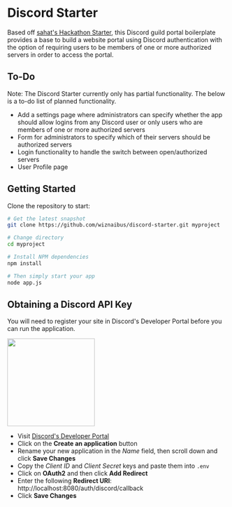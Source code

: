 Discord Starter
=======================

Based off <a href="https://github.com/sahat/hackathon-starter" target="_blank">sahat's Hackathon Starter</a>, this Discord guild portal boilerplate provides a base to build a website portal using Discord authentication with the option of requiring users to be members of one or more authorized servers in order to access the portal.

To-Do
---------------

Note: The Discord Starter currently only has partial functionality. The below is a to-do list of planned functionality.

- Add a settings page where administrators can specify whether the app should allow logins from any Discord user or only users who are members of one or more authorized servers
- Form for administrators to specify which of their servers should be authorized servers
- Login functionality to handle the switch between open/authorized servers
- User Profile page

Getting Started
---------------

Clone the repository to start:

```bash
# Get the latest snapshot
git clone https://github.com/wiznaibus/discord-starter.git myproject

# Change directory
cd myproject

# Install NPM dependencies
npm install

# Then simply start your app
node app.js
```

Obtaining a Discord API Key
------------------

You will need to register your site in Discord's Developer Portal before you can run the application.

<img src="https://discordapp.com/assets/fc0b01fe10a0b8c602fb0106d8189d9b.png" width="200">

- Visit <a href="https://discordapp.com/developers/applications/" target="_blank">Discord's Developer Portal</a>
- Click on the **Create an application** button
- Rename your new application in the *Name* field, then scroll down and click **Save Changes**
- Copy the *Client ID* and *Client Secret* keys and paste them into `.env`
- Click on **OAuth2** and then click **Add Redirect**
- Enter the following **Redirect URI**: http://localhost:8080/auth/discord/callback
- Click **Save Changes**
